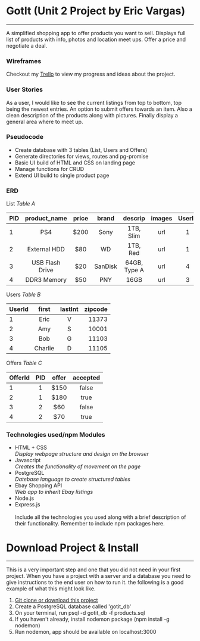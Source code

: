 # GotIt (Unit 2 Project by Eric Vargas)
-----------
A simplified shopping app to offer products you want to sell. Displays full list of products with info, photos and location meet ups. Offer a price and negotiate a deal. 

### Wireframes
Checkout my [Trello](https://trello.com/b/KvbvZuid/project-2-trash-2-treasure) to view my progress and ideas about the project.

### User Stories
As a user, I would like to see the current listings from top to bottom, top being the newest entries. An option to submit offers towards an item. Also a clean description of the products along with pictures. Finally display a general area where to meet up.

### Pseudocode
* Create database with 3 tables (List, Users and Offers)
* Generate directories for views, routes and pg-promise
* Basic UI build of HTML and CSS on landing page
* Manage functions for CRUD 
* Extend UI build to single product page

### ERD
List _Table A_

| PID |  product_name |  price |  brand |  descrip  | images | UserId |
|-----|:-------------:|:------:|:------:|:---------:|:------:|:------:|
| 1   |      PS4      |  $200  |  Sony  | 1TB, Slim |   url  |    1   |
| 2   | External HDD  |   $80  |   WD   | 1TB, Red  |   url  |    1   |
| 3   | USB Flash Drive | $20 | SanDisk | 64GB, Type A | url |    4   |
| 4   |  DDR3 Memory  |   $50  |  PNY   |    16GB   |   url  |    3   |

Users _Table B_

| UserId |  first | lastInt | zipcode |
|--------|:------:|:-------:|--------:|
|   1    |  Eric  |    V    |  11373  |
|   2    |  Amy   |    S    |  10001  |
|   3    |  Bob   |    G    |  11103  |
|   4    | Charlie|    D    |  11105  |

Offers _Table C_

| OfferId |  PID | offer | accepted |
|---------|:----:|:-----:|:--------:|
|    1    |   1  |  $150 |   false  |
|    2    |   1  |  $180 |   true   |
|    3    |   2  |  $60  |   false  |
|    4    |   2  |  $70  |   true   |

### Technologies used/npm Modules
* HTML + CSS </br> _Display webpage structure and design on the browser_
* Javascript </br> _Creates the functionality of movement on the page_
* PostgreSQL </br> _Datebase language to create structured tables_
* Ebay Shopping API </br> _Web app to inherit Ebay listings_ 
* Node.js
* Express.js
</br></br>
Include all the technologies you used along with a brief description of their functionality. Remember to include npm packages here.

# Download Project & Install
-------------

This is a very important step and one that you did not need in your first project. When you have a project with a server and a database you need to give instructions to the end user on how to run it. the following is a good example of what this might look like.

1. [Git clone or download this project]('https://github.com/ericVargas/Shopping-App')
2. Create a PostgreSQL database called 'gotit_db'
3. On your terminal, run psql -d gotit_db -f products.sql
4. If you haven't already, install nodemon package (npm install -g nodemon)
5. Run nodemon, app should be available on localhost:3000
